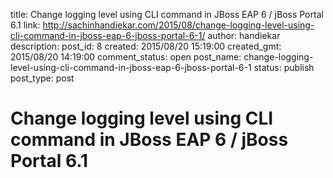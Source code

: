 title: Change logging level using CLI command in JBoss EAP 6 / jBoss Portal 6.1
link: http://sachinhandiekar.com/2015/08/change-logging-level-using-cli-command-in-jboss-eap-6-jboss-portal-6-1/
author: handiekar
description: 
post_id: 8
created: 2015/08/20 15:19:00
created_gmt: 2015/08/20 14:19:00
comment_status: open
post_name: change-logging-level-using-cli-command-in-jboss-eap-6-jboss-portal-6-1
status: publish
post_type: post

# Change logging level using CLI command in JBoss EAP 6 / jBoss Portal 6.1

